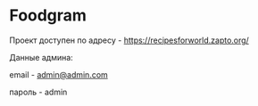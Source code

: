# Foodgram

Проект доступен по адресу - https://recipesforworld.zapto.org/

Данные админа:

email - admin@admin.com

пароль - admin


